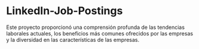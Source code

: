 # LinkedIn-Job-Postings
Este proyecto proporcionó una comprensión profunda de las tendencias laborales actuales, los beneficios más comunes ofrecidos por las empresas y la diversidad en las características de las empresas.
